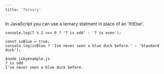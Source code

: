 ```yaml
---
title: 'Ternary'
---
```

In JavaScript you can use a ternary statment in place of an 'If/Else'.

```
console.log(7 % 2 === 0 ? '7 is odd' : '7 is even');

const isBlue = true;
console.log(isBlue ? 'Ive never seen a blue duck before.' : 'Standard duck');
```

```
$node jsbyexample.js
7 is odd
I've never seen a blue duck before.
```